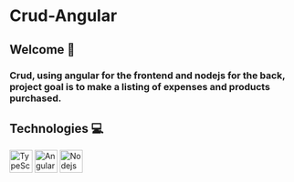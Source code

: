 # Crud-Angular
## Welcome 🚀

### Crud, using angular for the frontend and nodejs for the back, project goal is to make a listing of expenses and products purchased.

## Technologies 💻

<img src="https://cdn.jsdelivr.net/gh/devicons/devicon/icons/typescript/typescript-original.svg" alt="TypeScritp" width="40" height="40" style="max-width:100%;"></img>
<img src="https://cdn.jsdelivr.net/gh/devicons/devicon/icons/angularjs/angularjs-original.svg" alt="Angular" width="40" height="40" style="max-width:100%;"></img>
<img src="https://cdn.jsdelivr.net/gh/devicons/devicon/icons/nodejs/nodejs-plain.svg" alt="Nodejs" width="40" height="40" style="max-width:100%;"></img>

##

